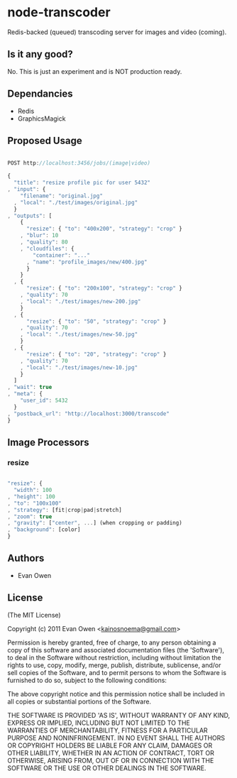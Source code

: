 # node-transcoder

Redis-backed (queued) transcoding server for images and video (coming).

## Is it any good?

No. This is just an experiment and is NOT production ready.

## Dependancies

- Redis
- GraphicsMagick

## Proposed Usage

```` js

POST http://localhost:3456/jobs/(image|video)

{
  "title": "resize profile pic for user 5432"
, "input": {
    "filename": "original.jpg"
  , "local": "./test/images/original.jpg"
  }
, "outputs": [
    {
      "resize": { "to": "400x200", "strategy": "crop" }
    , "blur": 10
    , "quality": 80
    , "cloudfiles": {
        "container": "..."
      , "name": "profile_images/new/400.jpg"
      }
    }
  , {
      "resize": { "to": "200x100", "strategy": "crop" }
    , "quality": 70
    , "local": "./test/images/new-200.jpg"
    }
  , {
      "resize": { "to": "50", "strategy": "crop" }
    , "quality": 70
    , "local": "./test/images/new-50.jpg"
    }
  , {
      "resize": { "to": "20", "strategy": "crop" }
    , "quality": 70
    , "local": "./test/images/new-10.jpg"
    }
  ]
, "wait": true
, "meta": {
    "user_id": 5432
  }
, "postback_url": "http://localhost:3000/transcode"
}

````

## Image Processors

### resize

```` js

"resize": {
  "width": 100
, "height": 100
, "to": "100x100"
, "strategy": [fit|crop|pad|stretch]
, "zoom": true
, "gravity": ["center", ...] (when cropping or padding)
, "background": [color]
}

````

## Authors

  * Evan Owen

## License

(The MIT License)

Copyright (c) 2011 Evan Owen &lt;kainosnoema@gmail.com&gt;

Permission is hereby granted, free of charge, to any person obtaining
a copy of this software and associated documentation files (the
'Software'), to deal in the Software without restriction, including
without limitation the rights to use, copy, modify, merge, publish,
distribute, sublicense, and/or sell copies of the Software, and to
permit persons to whom the Software is furnished to do so, subject to
the following conditions:

The above copyright notice and this permission notice shall be
included in all copies or substantial portions of the Software.

THE SOFTWARE IS PROVIDED 'AS IS', WITHOUT WARRANTY OF ANY KIND,
EXPRESS OR IMPLIED, INCLUDING BUT NOT LIMITED TO THE WARRANTIES OF
MERCHANTABILITY, FITNESS FOR A PARTICULAR PURPOSE AND NONINFRINGEMENT.
IN NO EVENT SHALL THE AUTHORS OR COPYRIGHT HOLDERS BE LIABLE FOR ANY
CLAIM, DAMAGES OR OTHER LIABILITY, WHETHER IN AN ACTION OF CONTRACT,
TORT OR OTHERWISE, ARISING FROM, OUT OF OR IN CONNECTION WITH THE
SOFTWARE OR THE USE OR OTHER DEALINGS IN THE SOFTWARE.